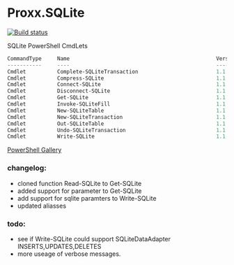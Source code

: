 # Proxx.SQLite

[![Build status](https://ci.appveyor.com/api/projects/status/jlqm3jv2hao310ml?svg=true)](https://ci.appveyor.com/project/Proxx/proxx-sqlite)

SQLite PowerShell CmdLets

``` powershell
CommandType     Name                                               Version    Source
-----------     ----                                               -------    ------
Cmdlet          Complete-SQLiteTransaction                         1.1.1.1    Proxx.SQLite
Cmdlet          Compress-SQLite                                    1.1.1.1    Proxx.SQLite
Cmdlet          Connect-SQLite                                     1.1.1.1    Proxx.SQLite
Cmdlet          Disconnect-SQLite                                  1.1.1.1    Proxx.SQLite
Cmdlet          Get-SQLite                                         1.1.1.1    Proxx.SQLite
Cmdlet          Invoke-SQLiteFill                                  1.1.1.1    Proxx.SQLite
Cmdlet          New-SQLiteTable                                    1.1.1.1    Proxx.SQLite
Cmdlet          New-SQLiteTransaction                              1.1.1.1    Proxx.SQLite
Cmdlet          Out-SQLiteTable                                    1.1.1.1    Proxx.SQLite
Cmdlet          Undo-SQLiteTransaction                             1.1.1.1    Proxx.SQLite
Cmdlet          Write-SQLite                                       1.1.1.1    Proxx.SQLite
```


[PowerShell Gallery](https://www.powershellgallery.com/packages/Proxx.SQLite/)



### changelog:
 - cloned function Read-SQLite to Get-SQLite
 - added support for parameter to Get-SQLite
 - add support for sqlite paramters to Write-SQLite
 - updated aliasses

### todo:
 - see if Write-SQLite could support SQLiteDataAdapter INSERTS,UPDATES,DELETES 
 - more useage of verbose messages.

